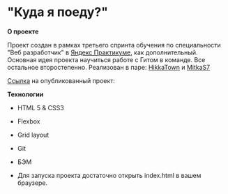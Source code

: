 # "Куда я поеду?"

**О проекте**

Проект создан в рамках третьего спринта обучения по специальности "Веб разработчик" в [Яндекс Практикуме](https://praktikum.yandex.ru), как дополнительный. Основная идея проекта научиться работе с Гитом в команде.
Все остальное второстепенно.
Реализован в паре: [HikkaTown](https://github.com/HikkaTown) и [MitkaS7](https://github.com/Mitkas7)

[Ссылка](https://hikkatown.github.io/comand-project) на опубликованный проект:

**Технологии**

* HTML 5 & CSS3
* Flexbox
* Grid layout
* Git
* БЭМ


* Для запуска проекта достаточно открыть index.html в вашем браузере.

